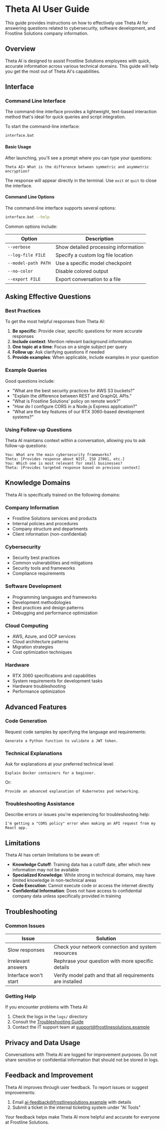 # Theta AI User Guide

This guide provides instructions on how to effectively use Theta AI for answering questions related to cybersecurity, software development, and Frostline Solutions company information.

## Overview

Theta AI is designed to assist Frostline Solutions employees with quick, accurate information across various technical domains. This guide will help you get the most out of Theta AI's capabilities.

## Interface

### Command Line Interface

The command-line interface provides a lightweight, text-based interaction method that's ideal for quick queries and script integration.

To start the command-line interface:

```bash
interface.bat
```

#### Basic Usage

After launching, you'll see a prompt where you can type your questions:

```text
Theta AI> What is the difference between symmetric and asymmetric encryption?
```

The response will appear directly in the terminal. Use `exit` or `quit` to close the interface.

#### Command Line Options

The command-line interface supports several options:

```bash
interface.bat --help
```

Common options include:

| Option | Description |
|--------|-------------|
| `--verbose` | Show detailed processing information |
| `--log-file FILE` | Specify a custom log file location |
| `--model-path PATH` | Use a specific model checkpoint |
| `--no-color` | Disable colored output |
| `--export FILE` | Export conversation to a file |

## Asking Effective Questions

### Best Practices

To get the most helpful responses from Theta AI:

1. **Be specific**: Provide clear, specific questions for more accurate responses
2. **Include context**: Mention relevant background information
3. **One topic at a time**: Focus on a single subject per query
4. **Follow up**: Ask clarifying questions if needed
5. **Provide examples**: When applicable, include examples in your question

### Example Queries

Good questions include:

- "What are the best security practices for AWS S3 buckets?"
- "Explain the difference between REST and GraphQL APIs."
- "What is Frostline Solutions' policy on remote work?"
- "How do I configure CORS in a Node.js Express application?"
- "What are the key features of our RTX 3060-based development systems?"

### Using Follow-up Questions

Theta AI maintains context within a conversation, allowing you to ask follow-up questions:

```text
You: What are the main cybersecurity frameworks?
Theta: [Provides response about NIST, ISO 27001, etc.]
You: Which one is most relevant for small businesses?
Theta: [Provides targeted response based on previous context]
```

## Knowledge Domains

Theta AI is specifically trained on the following domains:

### Company Information

- Frostline Solutions services and products
- Internal policies and procedures
- Company structure and departments
- Client information (non-confidential)

### Cybersecurity

- Security best practices
- Common vulnerabilities and mitigations
- Security tools and frameworks
- Compliance requirements

### Software Development

- Programming languages and frameworks
- Development methodologies
- Best practices and design patterns
- Debugging and performance optimization

### Cloud Computing

- AWS, Azure, and GCP services
- Cloud architecture patterns
- Migration strategies
- Cost optimization techniques

### Hardware

- RTX 3060 specifications and capabilities
- System requirements for development tasks
- Hardware troubleshooting
- Performance optimization

## Advanced Features

### Code Generation

Request code samples by specifying the language and requirements:

```text
Generate a Python function to validate a JWT token.
```

### Technical Explanations

Ask for explanations at your preferred technical level:

```text
Explain Docker containers for a beginner.
```

Or:

```text
Provide an advanced explanation of Kubernetes pod networking.
```

### Troubleshooting Assistance

Describe errors or issues you're experiencing for troubleshooting help:

```text
I'm getting a "CORS policy" error when making an API request from my React app.
```

## Limitations

Theta AI has certain limitations to be aware of:

- **Knowledge Cutoff**: Training data has a cutoff date, after which new information may not be available
- **Specialized Knowledge**: While strong in technical domains, may have limited knowledge in non-technical areas
- **Code Execution**: Cannot execute code or access the internet directly
- **Confidential Information**: Does not have access to confidential company data unless specifically provided in training

## Troubleshooting

### Common Issues

| Issue | Solution |
|-------|----------|
| Slow responses | Check your network connection and system resources |
| Irrelevant answers | Rephrase your question with more specific details |
| Interface won't start | Verify model path and that all requirements are installed |

### Getting Help

If you encounter problems with Theta AI:

1. Check the logs in the `logs/` directory
2. Consult the [Troubleshooting Guide](./troubleshooting.md)
3. Contact the IT support team at [support@frostlinesolutions.example](mailto:support@frostlinesolutions.example)

## Privacy and Data Usage

Conversations with Theta AI are logged for improvement purposes. Do not share sensitive or confidential information that should not be stored in logs.

## Feedback and Improvement

Theta AI improves through user feedback. To report issues or suggest improvements:

1. Email [ai-feedback@frostlinesolutions.example](mailto:ai-feedback@frostlinesolutions.example) with details
2. Submit a ticket in the internal ticketing system under "AI Tools"

Your feedback helps make Theta AI more helpful and accurate for everyone at Frostline Solutions.
